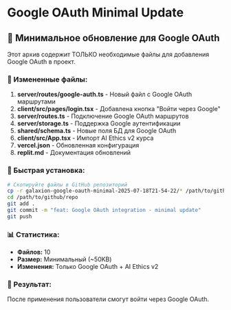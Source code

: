 # Google OAuth Minimal Update

## 🎯 Минимальное обновление для Google OAuth

Этот архив содержит ТОЛЬКО необходимые файлы для добавления Google OAuth в проект.

### 📁 Измененные файлы:
1. **server/routes/google-auth.ts** - Новый файл с Google OAuth маршрутами
2. **client/src/pages/login.tsx** - Добавлена кнопка "Войти через Google"
3. **server/routes.ts** - Подключение Google OAuth маршрутов
4. **server/storage.ts** - Поддержка Google аутентификации
5. **shared/schema.ts** - Новые поля БД для Google OAuth
6. **client/src/App.tsx** - Импорт AI Ethics v2 курса
7. **vercel.json** - Обновленная конфигурация
8. **replit.md** - Документация обновлений

### 🔧 Быстрая установка:
```bash
# Скопируйте файлы в GitHub репозиторий
cp -r galaxion-google-oauth-minimal-2025-07-18T21-54-22/* /path/to/github/repo/
cd /path/to/github/repo
git add .
git commit -m "feat: Google OAuth integration - minimal update"
git push
```

### 📊 Статистика:
- **Файлов:** 10
- **Размер:** Минимальный (~50KB)
- **Изменения:** Только Google OAuth + AI Ethics v2

### 🎯 Результат:
После применения пользователи смогут войти через Google OAuth.
